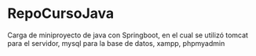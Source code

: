 # RepoCursoJava
Carga de miniproyecto de java con Springboot, en el cual se utilizó tomcat para el servidor, mysql para la base de datos, xampp, phpmyadmin

